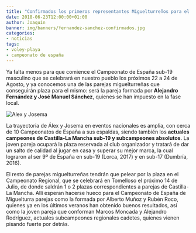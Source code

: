 ```yaml
---
title: "Confirmados los primeros representantes Miguelturreños para el Campeonato de España sub-19"
date: 2018-06-23T12:00:00+01:00
author: Joaquín
banner: img/banners/fernandez-sanchez-confirmados.jpg
categories:
- noticias
tags:
- voley-playa
- campeonato de españa
---
```


Ya falta menos para que comience el Campeonato de España sub-19
masculino que se celebrará en nuestro pueblo los próximos 22 a 24 de
Agosto, y ya conocemos una de las parejas miguelturreñas que
conseguirán plaza para el mismo: será la pareja formada por
**Alejandro Fernández y José Manuel Sánchez**, quienes se han impuesto
en la fase local.

![Alex y Josema](../../../../../img/banners/fernandez-sanchez-confirmados.jpg)

La trayectoria de Álex y Josema en eventos nacionales es amplia, con
cerca de 10 Campeonatos de España a sus espaldas, siendo también los
**actuales campeones de Castilla-La Mancha sub-19 y subcampeones
absolutos**. La joven pareja ocupará la plaza reservada al club
organizador y tratará de dar un salto de calidad al jugar en casa y
superar su mejor marca, la cual lograron al ser 9º de España en sub-19
(Lorca, 2017) y en sub-17 (Dumbría, 2016).

El resto de parejas miguelturreñas tendrán que pelear por la plaza en
el Campeonato Regional, que se celebrará en Tomelloso el próximo 14 de
Julio, de donde saldrán 1 o 2 plazas correspondientes a parejas de
Castilla-La Mancha. Allí esperan hacerse hueco para el Campeonato de
España de Miguelturra parejas como la formada por Alberto Muñoz y
Rubén Roco, quienes ya en los últimos veranos han obtenido buenos
resultados, así como la joven pareja que conforman Marcos Moncada y
Alejandro Rodríguez, actuales subcampeones regionales cadetes, quienes
vienen pisando fuerte por detrás.
